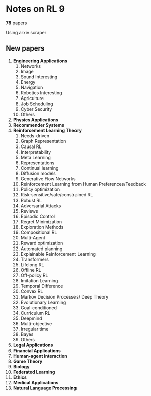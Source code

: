 # Notes on RL 9

__78__ papers

Using arxiv scraper

## New papers

1. __Engineering Applications__
   1. Networks
   2. Image
   3. Sound Interesting
   4. Energy
   5. Navigation
   6. Robotics Interesting
   7. Agriculture
   8. Job Scheduling
   9. Cyber Security
   10. Others
2. __Physics Applications__
3. __Recommender Systems__
4. __Reinforcement Learning Theory__
   1. Needs-driven
   2. Graph Representation
   3. Causal RL
   4. Interpretability
   5. Meta Learning
   6. Representations
   7. Continual learning
   8. Diffusion models
   9. Generative Flow Networks
   10. Reinforcement Learning from Human Preferences/Feedback
   11. Policy optimization 
   12. Risk-sensitive/safe/constrained RL
   13. Robust RL
   14. Adversarial Attacks
   15. Reviews
   16. Episodic Control
   17. Regret Minimization
   18. Exploration Methods
   19. Compositional RL
   20. Multi-Agent
   21. Reward optimization
   22. Automated planning
   23. Explainable Reinforcement Learning
   24. Transformers
   25. Lifelong RL
   26. Offline RL
   27. Off-policy RL
   28. Imitation Learning
   29. Temporal Difference
   30. Convex RL
   31. Markov Decision Processes/ Deep Theory
   32. Evolutionary Learning
   33. Goal-conditioned
   34. Curriculum RL
   35. Deepmind
   36. Multi-objective
   37. Irregular time
   38. Bayes
   39. Others
5. __Legal Applications__
6. __Financial Applications__
7. __Human-agent interaction__
8. __Game Theory__
9. __Biology__
10. __Federated Learning__
11. __Ethics__
12. __Medical Applications__
13. __Natural Language Processing__